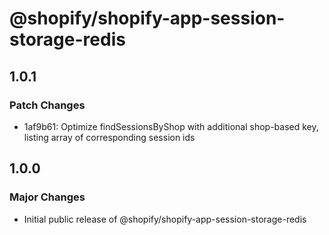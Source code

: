 # @shopify/shopify-app-session-storage-redis

## 1.0.1

### Patch Changes

- 1af9b61: Optimize findSessionsByShop with additional shop-based key, listing array of corresponding session ids

## 1.0.0

### Major Changes

- Initial public release of @shopify/shopify-app-session-storage-redis

